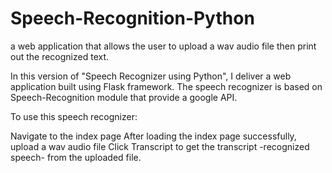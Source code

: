 # Speech-Recognition-Python
a web application that allows the user to upload a wav audio file then print out the recognized text.

In this version of "Speech Recognizer using Python", I deliver a web application built using Flask framework.
The speech recognizer is based on Speech-Recognition module that provide a google API.

To use this speech recognizer:

Navigate to the index page
After loading the index page successfully, upload a wav audio file
Click Transcript to get the transcript -recognized speech- from the uploaded file.

